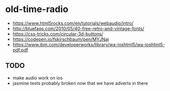 # old-time-radio

* https://www.html5rocks.com/en/tutorials/webaudio/intro/
* http://bluefaqs.com/2010/05/40-free-retro-and-vintage-fonts/
* https://css-tricks.com/circular-3d-buttons/
* https://codepen.io/fskirschbaum/pen/MYJNaj
* https://www.ibm.com/developerworks/library/wa-ioshtml5/wa-ioshtml5-pdf.pdf

## TODO
* make audio work on ios
* jasmine tests probably broken now that we have adverts in there